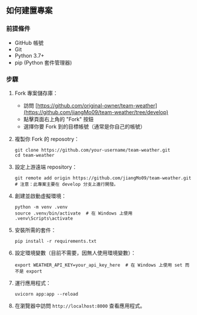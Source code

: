 
## 如何建置專案

### 前提條件

- GitHub 帳號
- Git
- Python 3.7+
- pip (Python 套件管理器)

### 步驟

1. Fork 專案儲存庫：
   - 訪問 [https://github.com/original-owner/team-weather](https://github.com/jiangMo09/team-weather/tree/develop)
   - 點擊頁面右上角的 "Fork" 按鈕
   - 選擇你要 Fork 到的目標帳號（通常是你自己的帳號）

2. 複製你 Fork 的 reposotry：
   ```
   git clone https://github.com/your-username/team-weather.git
   cd team-weather
   ```

3. 設定上游遠端 repository：
   ```
   git remote add origin https://github.com/jiangMo09/team-weather.git # 注意：此專案主要在 develop 分支上進行開發。
   ```

4. 創建並啟動虛擬環境：
   ```
   python -m venv .venv
   source .venv/bin/activate  # 在 Windows 上使用 .venv\Scripts\activate
   ```

5. 安裝所需的套件：
   ```
   pip install -r requirements.txt
   ```

6. 設定環境變數（目前不需要，因無人使用環境變數）：
   ```
   export WEATHER_API_KEY=your_api_key_here  # 在 Windows 上使用 set 而不是 export
   ```

7. 運行應用程式：
   ```
   uvicorn app:app --reload
   ```

8. 在瀏覽器中訪問 `http://localhost:8000` 查看應用程式。
